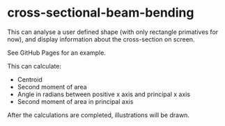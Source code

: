 # cross-sectional-beam-bending
This can analyse a user defined shape (with only rectangle primatives for now), and display information about the cross-section on screen.

See GitHub Pages for an example.

This can calculate:
+ Centroid
+ Second moment of area
+ Angle in radians between positive x axis and principal x axis
+ Second moment of area in principal axis

After the calculations are completed, illustrations will be drawn.
